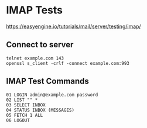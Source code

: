 # IMAP Tests
https://easyengine.io/tutorials/mail/server/testing/imap/
## Connect to server
```
telnet example.com 143
openssl s_client -crlf -connect example.com:993
```
## IMAP Test Commands
```
01 LOGIN admin@example.com password
02 LIST "" *
03 SELECT INBOX
04 STATUS INBOX (MESSAGES)
05 FETCH 1 ALL
06 LOGOUT
```
